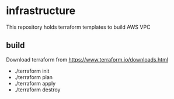 # infrastructure

This repository holds terraform templates to build AWS VPC

## build

Download terraform from https://www.terraform.io/downloads.html
- ./terraform init
- ./terraform plan
- ./terraform apply
- ./terraform destroy